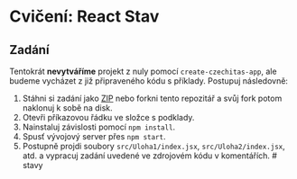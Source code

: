 # Cvičení: React Stav

## Zadání

Tentokrát **nevytváříme** projekt z nuly pomocí `create-czechitas-app`, ale budeme vycházet z již připraveného kódu s příklady. Postupuj následovně:

1. Stáhni si zadání jako [ZIP](https://github.com/Czechitas-React-podklady/Cviceni-React-stav/archive/refs/heads/zadani.zip) nebo forkni tento repozitář a svůj fork potom naklonuj k sobě na disk.
1. Otevři příkazovou řádku ve složce s podklady.
1. Nainstaluj závislosti pomocí `npm install`.
1. Spusť vývojový server přes `npm start`.
1. Postupně projdi soubory `src/Uloha1/index.jsx`, `src/Uloha2/index.jsx`, atd. a vypracuj zadání uvedené ve zdrojovém kódu v komentářích.
#   s t a v y  
 